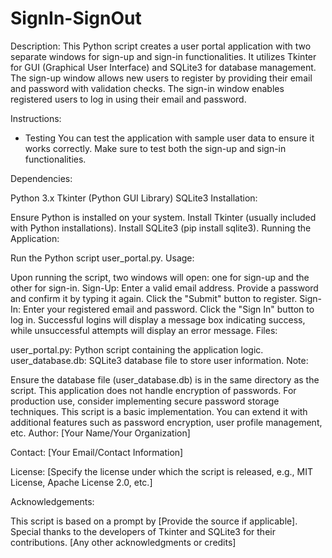# SignIn-SignOut

Description:
This Python script creates a user portal application with two separate windows for sign-up and sign-in functionalities. It utilizes Tkinter for GUI (Graphical User Interface) and SQLite3 for database management. The sign-up window allows new users to register by providing their email and password with validation checks. The sign-in window enables registered users to log in using their email and password.

Instructions:
* Testing
    You can test the application with sample user data to ensure it works correctly.
    Make sure to test both the sign-up and sign-in functionalities.

Dependencies:

Python 3.x
Tkinter (Python GUI Library)
SQLite3
Installation:

Ensure Python is installed on your system.
Install Tkinter (usually included with Python installations).
Install SQLite3 (pip install sqlite3).
Running the Application:

Run the Python script user_portal.py.
Usage:

Upon running the script, two windows will open: one for sign-up and the other for sign-in.
Sign-Up:
Enter a valid email address.
Provide a password and confirm it by typing it again.
Click the "Submit" button to register.
Sign-In:
Enter your registered email and password.
Click the "Sign In" button to log in.
Successful logins will display a message box indicating success, while unsuccessful attempts will display an error message.
Files:

user_portal.py: Python script containing the application logic.
user_database.db: SQLite3 database file to store user information.
Note:

Ensure the database file (user_database.db) is in the same directory as the script.
This application does not handle encryption of passwords. For production use, consider implementing secure password storage techniques.
This script is a basic implementation. You can extend it with additional features such as password encryption, user profile management, etc.
Author:
[Your Name/Your Organization]

Contact:
[Your Email/Contact Information]

License:
[Specify the license under which the script is released, e.g., MIT License, Apache License 2.0, etc.]

Acknowledgements:

This script is based on a prompt by [Provide the source if applicable].
Special thanks to the developers of Tkinter and SQLite3 for their contributions.
[Any other acknowledgments or credits]